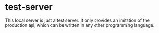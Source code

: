# test-server

This local server is just a test server. It only provides an imitation of the production api, which can be written in any other programming language.
